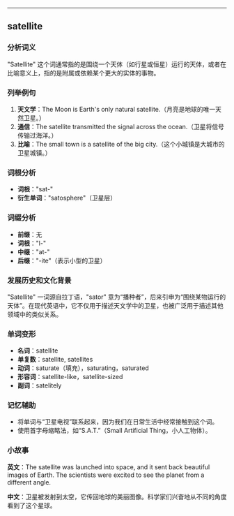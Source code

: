
---------------
## satellite
### 分析词义
"Satellite" 这个词通常指的是围绕一个天体（如行星或恒星）运行的天体，或者在比喻意义上，指的是附属或依赖某个更大的实体的事物。

### 列举例句
1. **天文学**：The Moon is Earth's only natural satellite.（月亮是地球的唯一天然卫星。）
2. **通信**：The satellite transmitted the signal across the ocean.（卫星将信号传输过海洋。）
3. **比喻**：The small town is a satellite of the big city.（这个小城镇是大城市的卫星城镇。）

### 词根分析
- **词根**："sat-"
- **衍生单词**："satosphere"（卫星层）

### 词缀分析
- **前缀**：无
- **词根**："l-"
- **中缀**："at-"
- **后缀**："-ite"（表示小型的卫星）

### 发展历史和文化背景
"Satellite" 一词源自拉丁语，"sator" 意为“播种者”，后来引申为“围绕某物运行的天体”。在现代英语中，它不仅用于描述天文学中的卫星，也被广泛用于描述其他领域中的类似关系。

### 单词变形
- **名词**：satellite
- **单复数**：satellite, satellites
- **动词**：saturate（填充），saturating，saturated
- **形容词**：satellite-like，satellite-sized
- **副词**：satelitely

### 记忆辅助
- 将单词与“卫星电视”联系起来，因为我们在日常生活中经常接触到这个词。
- 使用首字母缩略法，如“S.A.T.”（Small Artificial Thing，小人工物体）。

### 小故事
**英文**：The satellite was launched into space, and it sent back beautiful images of Earth. The scientists were excited to see the planet from a different angle.

**中文**：卫星被发射到太空，它传回地球的美丽图像。科学家们兴奋地从不同的角度看到了这个星球。

